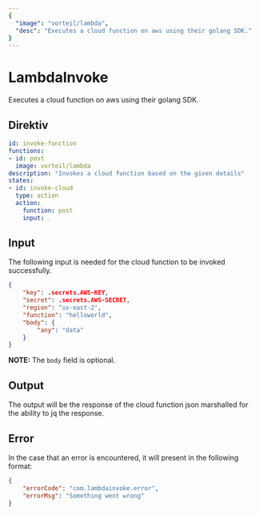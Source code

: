 ```yaml
---
{
  "image": "vorteil/lambda",
  "desc": "Executes a cloud function on aws using their golang SDK."
}
---
```

# LambdaInvoke

Executes a cloud function on aws using their golang SDK.

## Direktiv

```yaml
id: invoke-function
functions:
- id: post
  image: vorteil/lambda
description: "Invokes a cloud function based on the given details"
states:
- id: invoke-cloud
  type: action
  action:
    function: post
    input: .
```

## Input

The following input is needed for the cloud function to be invoked successfully.

```json
{
    "key": .secrets.AWS-KEY,
    "secret": .secrets.AWS-SECRET,
    "region": "us-east-2",
    "function": "helloworld",
    "body": {
        "any": "data"
    }
}
```

**NOTE:** The `body`  field is optional.


## Output

The output will be the response of the cloud function json marshalled for the ability to jq the response.

## Error

In the case that an error is encountered, it will present in the following format:

```json
{
    "errorCode": "com.lambdainvoke.error",
    "errorMsg": "Something went wrong"
}
```